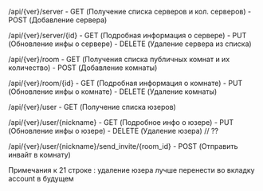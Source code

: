 /api/{ver}/server - GET (Получение списка серверов и кол. серверов)
                  - POST (Добавление сервера)

/api/{ver}/server/{id} - GET (Подробная информация о сервере)
                       - PUT (Обновление инфы о сервере)
                       - DELETE (Удаление сервера из списка)


/api/{ver}/room - GET (Получения списка публичных комнат и их количество)
                - POST (Добавление комнаты)

/api/{ver}/room/{id} - GET (Подробная информация о комнате)
                     - PUT (Обновление инфы о комнате)
                     - DELETE (Удаление комнаты)


/api/{ver}/user - GET (Получение списка юзеров)

/api/{ver}/user/{nickname} - GET (Подробное инфо о юзере)
                           - PUT (Обновление инфы о юзере)
                           - DELETE (Удаление юзера)  // ??

/api/{ver}/user/{nickname}/send_invite/{room_id} - POST (Отправить инвайт в комнату)



Примечания к 21 строке : удаление юзера лучше перенести во вкладку account в будущем 
